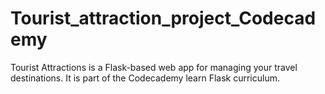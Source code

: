 # Tourist_attraction_project_Codecademy
Tourist Attractions is a Flask-based web app for managing your travel destinations. It is part of the Codecademy learn Flask curriculum. 
